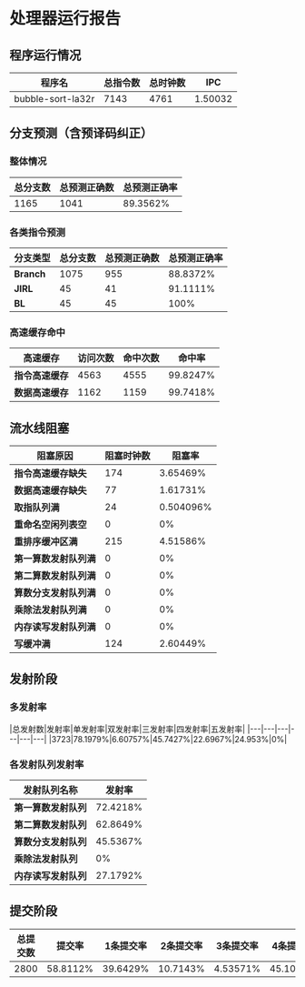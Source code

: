 # 处理器运行报告
## 程序运行情况
|程序名|总指令数|总时钟数|IPC|
|---|---|---|---|
|bubble-sort-la32r|7143|4761|1.50032|

## 分支预测（含预译码纠正）
### 整体情况
|总分支数|总预测正确数|总预测正确率|
|---|---|---|
|1165|1041|89.3562%|

### 各类指令预测
|分支类型|总分支数|总预测正确数|总预测正确率|
|---|---|---|---|
|**Branch**| 1075 | 955 | 88.8372%|
|**JIRL**| 45 | 41 | 91.1111%|
|**BL**| 45 | 45 | 100%|

### 高速缓存命中
|高速缓存|访问次数|命中次数|命中率|
|---|---|---|---|
|**指令高速缓存**| 4563 | 4555 | 99.8247%|
|**数据高速缓存**| 1162 | 1159 | 99.7418%|
## 流水线阻塞
|阻塞原因|阻塞时钟数|阻塞率|
|---|---|---|
|**指令高速缓存缺失**| 174 | 3.65469%|
|**数据高速缓存缺失**| 77 | 1.61731%|
|**取指队列满**| 24 | 0.504096%|
|**重命名空闲列表空**|0 | 0%|
|**重排序缓冲区满**|215 | 4.51586%|
|**第一算数发射队列满**|0 | 0%|
|**第二算数发射队列满**|0 | 0%|
|**算数分支发射队列满**|0 | 0%|
|**乘除法发射队列满**|0 | 0%|
|**内存读写发射队列满**|0 | 0%|
|**写缓冲满**|124 | 2.60449%|

## 发射阶段
### 多发射率
|总发射数|发射率|单发射率|双发射率|三发射率|四发射率|五发射率|
|---|---|---|---|---|---|
|3723|78.1979%|6.60757%|45.7427%|22.6967%|24.953%|0%|

### 各发射队列发射率
|发射队列名称|发射率|
|---|---|
|**第一算数发射队列**|72.4218%|
|**第二算数发射队列**|62.8649%|
|**算数分支发射队列**|45.5367%|
|**乘除法发射队列**|0%|
|**内存读写发射队列**|27.1792%|

## 提交阶段
|总提交数|提交率|1条提交率|2条提交率|3条提交率|4条提交率|
|---|---|---|---|---|---|
|2800|58.8112%|39.6429%|10.7143%|4.53571%|45.1071%|
